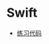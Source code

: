 # Swift

* [练习代码](https://github.com/sxxjaeho/iOS-Primer/blob/master/contents/swift/primer/Swift-Code-Catalogue.md)



